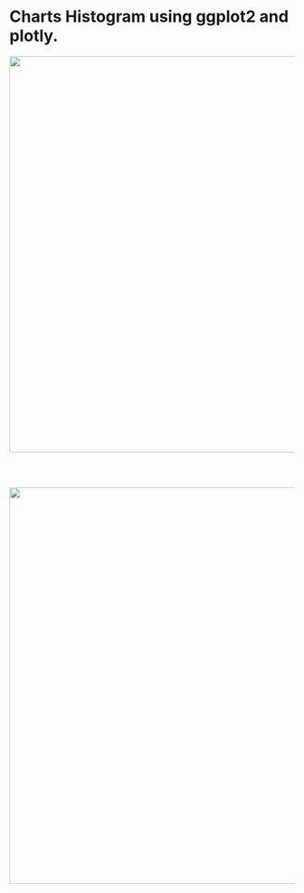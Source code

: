 # Charts Histogram using ggplot2 and plotly.


<p align="center">
  <img  width="700" src="https://github.com/joaovitps/Course_code/blob/main/Charts/Histogram/images/histogram1.JPG">
</p>

</br>
</br>

<p align="center">
  <img width="700" src="https://github.com/joaovitps/Course_code/blob/main/Charts/Histogram/images/histogram2.JPG">
</p>

</br>
</br>
